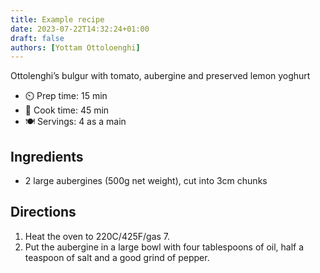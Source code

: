 ```yaml
---
title: Example recipe
date: 2023-07-22T14:32:24+01:00
draft: false
authors: [Yottam Ottoloenghi]
---
```


Ottolenghi’s bulgur with tomato, aubergine and preserved lemon yoghurt

- ⏲️ Prep time: 15 min
- 🍳 Cook time: 45 min
- 🍽️ Servings: 4 as a main

## Ingredients

- 2 large aubergines (500g net weight), cut into 3cm chunks

## Directions

1. Heat the oven to 220C/425F/gas 7. 
2. Put the aubergine in a large bowl with four tablespoons of oil, half a teaspoon of salt and a good grind of pepper. 

